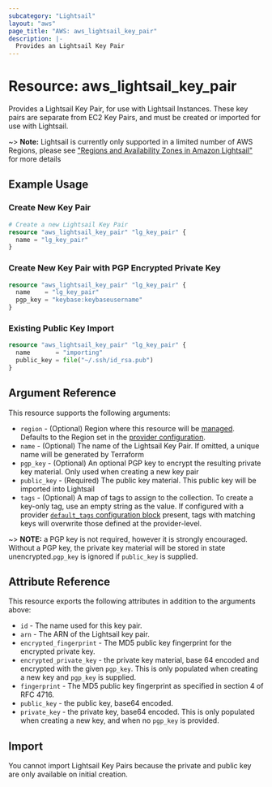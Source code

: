 ```yaml
---
subcategory: "Lightsail"
layout: "aws"
page_title: "AWS: aws_lightsail_key_pair"
description: |-
  Provides an Lightsail Key Pair
---
```


# Resource: aws_lightsail_key_pair

Provides a Lightsail Key Pair, for use with Lightsail Instances. These key pairs
are separate from EC2 Key Pairs, and must be created or imported for use with
Lightsail.

~> **Note:** Lightsail is currently only supported in a limited number of AWS Regions, please see ["Regions and Availability Zones in Amazon Lightsail"](https://lightsail.aws.amazon.com/ls/docs/overview/article/understanding-regions-and-availability-zones-in-amazon-lightsail) for more details

## Example Usage

### Create New Key Pair

```terraform
# Create a new Lightsail Key Pair
resource "aws_lightsail_key_pair" "lg_key_pair" {
  name = "lg_key_pair"
}
```

### Create New Key Pair with PGP Encrypted Private Key

```terraform
resource "aws_lightsail_key_pair" "lg_key_pair" {
  name    = "lg_key_pair"
  pgp_key = "keybase:keybaseusername"
}
```

### Existing Public Key Import

```terraform
resource "aws_lightsail_key_pair" "lg_key_pair" {
  name       = "importing"
  public_key = file("~/.ssh/id_rsa.pub")
}
```

## Argument Reference

This resource supports the following arguments:

* `region` - (Optional) Region where this resource will be [managed](https://docs.aws.amazon.com/general/latest/gr/rande.html#regional-endpoints). Defaults to the Region set in the [provider configuration](https://registry.terraform.io/providers/hashicorp/aws/latest/docs#aws-configuration-reference).
* `name` - (Optional) The name of the Lightsail Key Pair. If omitted, a unique name will be generated by Terraform
* `pgp_key` - (Optional) An optional PGP key to encrypt the resulting private key material. Only used when creating a new key pair
* `public_key` - (Required) The public key material. This public key will be imported into Lightsail
* `tags` - (Optional) A map of tags to assign to the collection. To create a key-only tag, use an empty string as the value. If configured with a provider [`default_tags` configuration block](https://registry.terraform.io/providers/hashicorp/aws/latest/docs#default_tags-configuration-block) present, tags with matching keys will overwrite those defined at the provider-level.

~> **NOTE:** a PGP key is not required, however it is strongly encouraged. Without a PGP key, the private key material will be stored in state unencrypted.`pgp_key` is ignored if `public_key` is supplied.

## Attribute Reference

This resource exports the following attributes in addition to the arguments above:

* `id` - The name used for this key pair.
* `arn` - The ARN of the Lightsail key pair.
* `encrypted_fingerprint` - The MD5 public key fingerprint for the encrypted private key.
* `encrypted_private_key` - the private key material, base 64 encoded and encrypted with the given `pgp_key`. This is only populated when creating a new key and `pgp_key` is supplied.
* `fingerprint` - The MD5 public key fingerprint as specified in section 4 of RFC 4716.
* `public_key` - the public key, base64 encoded.
* `private_key` - the private key, base64 encoded. This is only populated when creating a new key, and when no `pgp_key` is provided.

## Import

You cannot import Lightsail Key Pairs because the private and public key are only available on initial creation.
